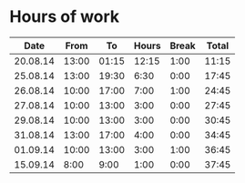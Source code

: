 # Hours of work

| Date     | From  | To    | Hours | Break | Total |
|----------|-------|-------|-------|-------|-------|
| 20.08.14 | 13:00 | 01:15 | 12:15 | 1:00  | 11:15 |
| 25.08.14 | 13:00 | 19:30 | 6:30  | 0:00  | 17:45 |
| 26.08.14 | 10:00 | 17:00 | 7:00  | 1:00  | 24:45 |
| 27.08.14 | 10:00 | 13:00 | 3:00  | 0:00  | 27:45 |
| 29.08.14 | 10:00 | 13:00 | 3:00  | 0:00  | 30:45 |
| 31.08.14 | 13:00 | 17:00 | 4:00  | 0:00  | 34:45 |
| 01.09.14 | 10:00 | 13:00 | 3:00  | 1:00  | 36:45 |
| 15.09.14 | 8:00  | 9:00  | 1:00  | 0:00  | 37:45 |

